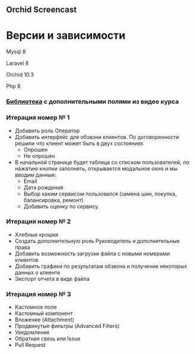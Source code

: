 ## Orchid Screencast

# Версии и зависимости

Mysql 8

Laravel 8

Orchid 10.3

Php 8
### [Библиотека](https://github.com/agoalofalife/orchid-fields) с дополнительными полями из видео курса
### Итерация номер № 1
- Добавить роль Оператор
- Добавить интерфейс для обзвони клиентов. По договоренности решили что клиент может быть в двух состояниях
    - Опрошен
    - Не опрошен
- В начальной странице будет таблица со списком пользователей, по нажатию кнопки заполнить, открывается модальное окно и мы вводим данные:
    - Еmail
    - Дата рождения
    - Выбор каким сервисом пользовался (замена шин, покупка, балансировка, ремонт)
    - Добавить оценку по сервису.

### Итерация номер № 2
-  Хлебные крошки
-  Создать дополнительную роль Руководитель и дополнительные права
-  Добавить возможность загрузки файла с новыми номерами клиентов
-  Добавить графики по результатам обзвона и получение некоторых данных о клиенте
-  Экспорт отчета в виде файла

### Итерация номер № 3
-  Кастомное поле
-  Кастомный компонент
-  Вложение (Attachment)
-  Продвинутые фильтры (Advanced Filters)
-  Уведомления
-  Обратная связь или Issue
-  Pull Request
